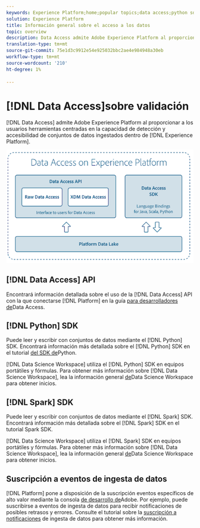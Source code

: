 ```yaml
---
keywords: Experience Platform;home;popular topics;data access;python sdk;spark sdk;data access api
solution: Experience Platform
title: Información general sobre el acceso a los datos
topic: overview
description: Data Access admite Adobe Experience Platform al proporcionar a los usuarios herramientas centradas en la capacidad de descubrimiento y accesibilidad de conjuntos de datos ingestados dentro del Experience Platform.
translation-type: tm+mt
source-git-commit: 75e1d3c9912e54e925032bbc2ae4e984948a30eb
workflow-type: tm+mt
source-wordcount: '210'
ht-degree: 1%

---
```



# [!DNL Data Access]sobre validación

[!DNL Data Access] admite Adobe Experience Platform al proporcionar a los usuarios herramientas centradas en la capacidad de detección y accesibilidad de conjuntos de datos ingestados dentro de [!DNL Experience Platform].

![Acceso a datos en el Experience Platform](images/Data_Access_Experience_Platform.png)

## [!DNL Data Access] API

Encontrará información detallada sobre el uso de la [!DNL Data Access] API con la que conectarse [!DNL Platform] en la guía [para desarrolladores de](api.md)Data Access.

## [!DNL Python] SDK

Puede leer y escribir con conjuntos de datos mediante el [!DNL Python] SDK. Encontrará información más detallada sobre el [!DNL Python] SDK en el tutorial [del SDK de](./tutorials/python-sdk.md)Python.

[!DNL Data Science Workspace] utiliza el [!DNL Python] SDK en equipos portátiles y fórmulas. Para obtener más información sobre [!DNL Data Science Workspace], lea la información general [de](../data-science-workspace/home.md)Data Science Workspace para obtener inicios.

## [!DNL Spark] SDK

Puede leer y escribir con conjuntos de datos mediante el [!DNL Spark] SDK. Encontrará información más detallada sobre el [!DNL Spark] SDK en el tutorial [](./tutorials/spark-sdk.md)Spark SDK.

[!DNL Data Science Workspace] utiliza el [!DNL Spark] SDK en equipos portátiles y fórmulas. Para obtener más información sobre [!DNL Data Science Workspace], lea la información general [de](../data-science-workspace/home.md)Data Science Workspace para obtener inicios.

## Suscripción a eventos de ingesta de datos

[!DNL Platform] pone a disposición de la suscripción eventos específicos de alto valor mediante la consola [de desarrollo de](https://www.adobe.com/go/devs_console_ui)Adobe. Por ejemplo, puede suscribirse a eventos de ingesta de datos para recibir notificaciones de posibles retrasos y errores. Consulte el tutorial sobre la [suscripción a notificaciones](../ingestion/quality/subscribe-events.md) de ingesta de datos para obtener más información.